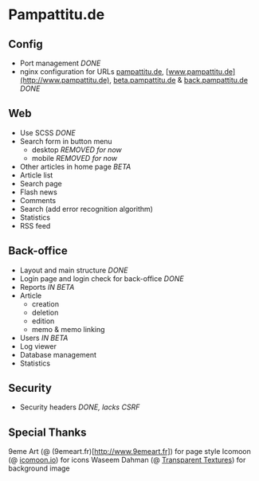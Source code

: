 Pampattitu.de
=============

Config
------
  * Port management *DONE*
  * nginx configuration for URLs [pampattitu.de](http://pampattitu.de), [www.pampattitu.de](http://www.pampattitu.de), [beta.pampattitu.de](http://beta.pampattitu.de) & [back.pampattitu.de](http://back.pampattitu.de) *DONE*

Web
---
  * Use SCSS *DONE*
  * Search form in button menu
    * desktop *REMOVED for now*
    * mobile *REMOVED for now*
  * Other articles in home page *BETA*
  * Article list
  * Search page
  * Flash news
  * Comments
  * Search (add error recognition algorithm)
  * Statistics
  * RSS feed

Back-office
-----------
  * Layout and main structure *DONE*
  * Login page and login check for back-office *DONE*
  * Reports *IN BETA*
  * Article
    * creation
    * deletion
    * edition
    * memo & memo linking
  * Users *IN BETA*
  * Log viewer
  * Database management
  * Statistics

Security
--------
  * Security headers *DONE, lacks CSRF*


Special Thanks
--------------
9eme Art (@ (9emeart.fr)[http://www.9emeart.fr]) for page style
Icomoon (@ [icomoon.io](http://icomoon.io)) for icons
Waseem Dahman (@ [Transparent Textures](http://www.transparenttextures.com)) for background image
